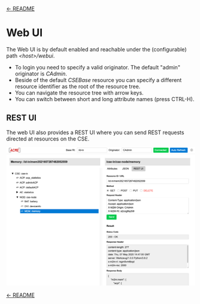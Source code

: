 [← README](../README.md) 

# Web UI

The Web UI is by default enabled and reachable under the (configurable) path *&lt;host>/webui*.

- To login you need to specify a valid originator. The default "admin" originator is *CAdmin*.
- Beside of the default *CSEBase* resource you can specify a different resource identifier as the root of the resource tree.
- You can navigate the resource tree with arrow keys.
- You can switch between short and long attribute names (press CTRL-H).


## REST UI

The web UI also provides a REST UI where you can send REST requests directed at resources on the CSE.

![](images/webui-REST.png)

[← README](../README.md) 
